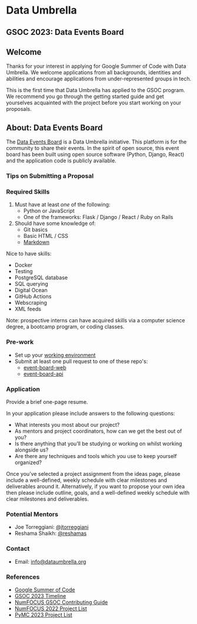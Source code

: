 # Data Umbrella
## GSOC 2023:  Data Events Board

## Welcome
Thanks for your interest in applying for Google Summer of Code with Data Umbrella. We welcome applications from all backgrounds, identities and abilities and encourage
applications from under-represented groups in tech.

This is the first time that Data Umbrella has applied to the GSOC program.  We recommend you go through the getting started guide and get yourselves acquainted with the project before you start working on your proposals.


## About: Data Events Board
The [Data Events Board](https://events.dataumbrella.org/about) is a Data Umbrella initiative. This platform is for the community to share their events. In the spirit of open source, this event board has been built using open source software (Python, Django, React) and the application code is publicly available.

### Tips on Submitting a Proposal

### Required Skills
1. Must have at least *one* of the following:  
    - Python or JavaScript
    - One of the frameworks: Flask / Django / React / Ruby on Rails 
2. Should have some knowledge of:
    - Git basics
    - Basic HTML / CSS
    - [Markdown](https://github.com/data-umbrella/resources/blob/main/intro-unix-markdown/4_markdown.md)

Nice to have skills:  
- Docker
- Testing
- PostgreSQL database
- SQL querying
- Digital Ocean
- GitHub Actions
- Webscraping
- XML feeds

Note: prospective interns can have acquired skills via a computer science degree, a bootcamp program, or coding classes.

### Pre-work
- Set up your [working environment](https://github.com/data-umbrella/event-board-web/blob/main/CONTRIBUTING.md)
- Submit at least one pull request to one of these repo's:
   - [event-board-web](https://github.com/data-umbrella/event-board-web)
   - [event-board-api](https://github.com/data-umbrella/event-board-api)

### Application
Provide a brief one-page resume.

In your application please include answers to the following questions:
- What interests you most about our project?
- As mentors and project coordinators, how can we get the best out of you?
- Is there anything that you’ll be studying or working on whilst working alongside us?
- Are there any techniques and tools which you use to keep yourself organized?

Once you’ve selected a project assignment from the ideas page, please include a well-defined, weekly schedule with clear milestones and deliverables around it. Alternatively, if you want to propose your own idea then please include outline, goals, and a well-defined weekly schedule with clear milestones and deliverables.

### Potential Mentors
- Joe Torreggiani: [@jtorreggiani](https://github.com/jtorreggiani)
- Reshama Shaikh: [@reshamas](https://github.com/reshamas)

### Contact
- Email:  info@dataumbrella.org

### References
- [Google Summer of Code](https://summerofcode.withgoogle.com/)
- [GSOC 2023 Timeline](https://summerofcode.withgoogle.com/programs/2023)
- [NumFOCUS GSOC Contributing Guide](https://github.com/numfocus/gsoc/blob/master/CONTRIBUTING-students.md)
- [NumFOCUS 2022 Project List](https://github.com/numfocus/gsoc/blob/master/2022/ideas-list.md)
- [PyMC 2023 Project List](https://github.com/pymc-devs/pymc/wiki/GSoC-2023-projects)



